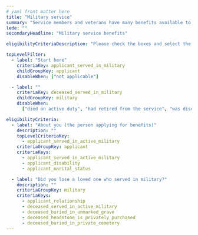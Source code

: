 ```yaml
---
# yaml front matter here
title: "Military service"
summary: "Service members and veterans have many benefits available to them, including educational assistance, home loans, and life insurance."
lede: ""
secondaryHeadline: "Military service benefits"

eligibilityCriteriaDescription: "Please check the boxes and select the options that best describe your situation. Answer as many questions as possible for the most accurate results."

topLevelFilter:
  - label: "Start here"
    criteriaKey: applicant_served_in_military
    childGroupKey: applicant
    disableWhen: ["not applicable"]

  - label: ""
    criteriaKey: deceased_served_in_military
    childGroupKey: military
    disableWhen:
      ["died on active duty", "had retired from the service", "was discharged under conditions other than dishonorable"]

eligibilityCriteria:
  - label: "About you (the person applying for benefits)"
    description: ""
    topLevelCriteriaKey:
      - applicant_served_in_active_military
    criteriaGroupKey: applicant
    criteriaKeys:
      - applicant_served_in_active_military
      - applicant_disability
      - applicant_marital_status

  - label: "Did you lose a loved one who served in military?"
    description: ""
    criteriaGroupKey: military
    criteriaKeys:
      - applicant_relationship
      - deceased_served_in_active_military
      - deceased_buried_in_unmarked_grave
      - deceased_headstone_is_privately_purchased
      - deceased_buried_in_private_cemetery
---
```

